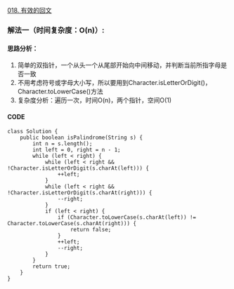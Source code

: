 [018. 有效的回文](https://leetcode.cn/problems/XltzEq/submissions/)
### 解法一（时间复杂度：O(n)）:
#### 思路分析：
1. 简单的双指针，一个从头一个从尾部开始向中间移动，并判断当前所指字母是否一致
2. 不用考虑符号或字母大小写，所以要用到Character.isLetterOrDigit()，Character.toLowerCase()方法
3. 复杂度分析：遍历一次，时间O(n)，两个指针，空间O(1)
#### CODE
```
class Solution {
    public boolean isPalindrome(String s) {
        int n = s.length();
        int left = 0, right = n - 1;
        while (left < right) {
            while (left < right && !Character.isLetterOrDigit(s.charAt(left))) {
                ++left;
            }
            while (left < right && !Character.isLetterOrDigit(s.charAt(right))) {
                --right;
            }
            if (left < right) {
                if (Character.toLowerCase(s.charAt(left)) != Character.toLowerCase(s.charAt(right))) {
                    return false;
                }
                ++left;
                --right;
            }
        }
        return true;
    }
}
```
